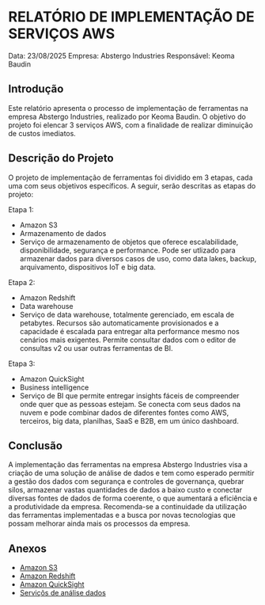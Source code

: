 # RELATÓRIO DE IMPLEMENTAÇÃO DE SERVIÇOS AWS

Data: 23/08/2025
Empresa: Abstergo Industries
Responsável: Keoma Baudin

## Introdução

Este relatório apresenta o processo de implementação de ferramentas na empresa Abstergo Industries, realizado por Keoma Baudin. O objetivo do projeto foi elencar 3 serviços AWS, com a finalidade de realizar diminuição de custos imediatos.

## Descrição do Projeto

O projeto de implementação de ferramentas foi dividido em 3 etapas, cada uma com seus objetivos especí­ficos. A seguir, serão descritas as etapas do projeto:

Etapa 1:

- Amazon S3
- Armazenamento de dados
- Serviço de armazenamento de objetos que oferece escalabilidade, disponibilidade, segurança e performance. Pode ser utlizado para armazenar dados para diversos casos de uso, como data lakes, backup, arquivamento, dispositivos IoT e big data.

Etapa 2:

- Amazon Redshift
- Data warehouse
- Serviço de data warehouse, totalmente gerenciado, em escala de petabytes. Recursos são automaticamente provisionados e a capacidade é escalada para entregar alta performance mesmo nos cenários mais exigentes. Permite consultar dados com o editor de consultas v2 ou usar outras ferramentas de BI.

Etapa 3:

- Amazon QuickSight
- Business intelligence
- Serviço de BI que permite entregar insights fáceis de compreender onde quer que as pessoas estejam. Se conecta com seus dados na nuvem e pode combinar dados de diferentes fontes como AWS, terceiros, big data, planilhas, SaaS e B2B, em um único dashboard.

## Conclusão

A implementação das ferramentas na empresa Abstergo Industries visa a criação de uma solução de análise de dados e tem como esperado permitir a gestão dos dados com segurança e controles de governança, quebrar silos, armazenar vastas quantidades de dados a baixo custo e conectar diversas fontes de dados de forma coerente, o que aumentará a eficiência e a produtividade da empresa. Recomenda-se a continuidade da utilização das ferramentas implementadas e a busca por novas tecnologias que possam melhorar ainda mais os processos da empresa.

## Anexos

- [Amazon S3](https://docs.aws.amazon.com/AmazonS3/latest/userguide/Welcome.html)
- [Amazon Redshift](https://docs.aws.amazon.com/redshift/latest/mgmt/welcome.html)
- [Amazon QuickSight](https://docs.aws.amazon.com/quicksight/latest/user/welcome.html)
- [Serviçõs de análise dados](https://docs.aws.amazon.com/decision-guides/latest/analytics-on-aws-how-to-choose/analytics-on-aws-how-to-choose.html?icmpid=docs_homepage_analytics)

